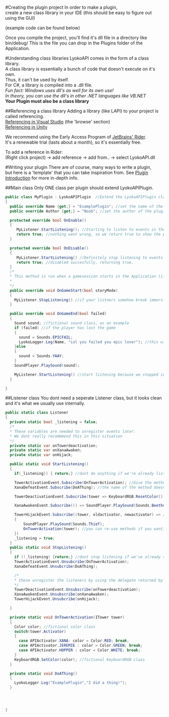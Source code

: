#Creating the plugin project
In order to make a plugin, <br>
create a new class library in your IDE (this should be easy to figure out using the GUI)

(example code can be found below)<br>

Once you compile the project, you'll find it's dll file in a directory like bin/debug/
This is the file you can drop in the Plugins folder of the Application.

#Understanding class libraries
LyokoAPI comes in the form of a class library. <br>
A class library is essentially a bunch of code that doesn't execute on it's own.<br>
Thus, it can't be used by itself. <br>
For C#, a library is compiled into a .dll file.<br>
*Fun fact: Windows uses dll's as well for its own use!*<br>
*In theory, you can use the dll's in other .NET languages like VB.NET*<br>
**Your Plugin must also be a class library**

##Referencing a class library
Adding a library (like LAPI) to your project is called referencing.<br>
[Referencing in Visual Studio](https://www.webucator.com/how-to/how-add-references-your-visual-studio-project.cfm) (the 'browse' section)<br>
[Referencing in Unity](https://answers.unity.com/questions/458300/how-to-use-a-external-dll.html)

We recommend using the Early Access Program of [JetBrains' Rider](https://www.jetbrains.com/rider/eap/).<br>
It's a renewable trial (lasts about a month), so it's essentially free.

To add a reference in Rider:<br>
(Right click project) -> add reference -> add from.. -> select LyokoAPI.dll

#Writing your plugin
There are of course, many ways to write a plugin,<br>
but here is a 'template' that you can take inspiration from.
See [Plugin Introduction](../LyokoPlugin/introduction) for more in-depth info.

##Main class
Only ONE class per plugin should extend LyokoAPIPlugin.

```csharp
public class MyPlugin : LyokoAPIPlugin  //Extend the LyokoAPIPlugin class
{
  public override Name {get;} = "ExamplePlugin"; //set the name of the plugin
  public override Author {get;} = "Noob"; //set the author of the plugin

  protected override bool OnEnable()
  {
     MyListener.StartListening(); //Starting to listen to events in the OnEnable() is recommended
     return true; //nothing went wrong, so we return true to show the plugin has been enabled properly
  }

  protected override bool OnDisable()
  {
     MyListener.StartListening() //Definitely stop listening to events OnDisable(), since code will still be run if you dont.
     return true; //disabled succesfully, returning true.
  }
  /*
  * This method is run when a gamesession starts in the Application (if it has game sessions.)
  *
  */
  public override void OnGameStart(bool storyMode)
  {
    MyListener.StopListening() //if your listners somehow break immersion, do this.
  }

  public override void OnGameEnd(bool failed)
  {
    Sound sound; //fictional sound class, as an example
    if (failed) //if the player has lost the game
    {
      sound = Sounds.EPICFAIL;
      LyokoLogger.Log(Name, "Lol you failed you epic loser"); //this will appear in the log as "[ExamplePlugin] Lol you failed you epic loser"
    }else
    {
      sound = Sounds.YAAY;
    }
    SoundPlayer.PlaySound(sound);

    MyListener.StartListening() //start listening because we stopped in OnGameEnd
  }

}
```

##Listener class
You dont need a seperate Listener class, but it looks clean and it's what we usually use internally.

```csharp
public static class Listener
{
  private static bool _listening = false;
  /*
  * These variables are needed to unregister events later.
  * We dont really recommmend this in this situation
  */
  private static var onTowerdeactivation;
  private static var onXanaAwaken;
  private static var onHijack;

  public static void StartListening()
  {
    if(_listening)) { return;} //dont do anything if we're already listening

    TowerActivationEvent.Subscribe(OnTowerActivation); //Give the method name without '()'.
    XanaDefeatEvent.Subscribe(DoAThing); //the name of the method doesn't matter as long as the return value and parameters are the same

    TowerDeactivationEvent.Subscribe(tower => KeyboardRGB.ResetColor()) //single statement lambda with one parameter

    XanaAwakenEvent.Subscribe(() => SoundPlayer.PlaySound(Sounds.BeethovensFifth)) //single statement lambda with no parameters

    TowerHijackEvent.Subscribe((tower, oldactivator, newactivator) => //multi statement lambda with 3 parameters
    {
        SoundPlayer.PlaySound(Sounds.Thief);
        OnTowerActivation(tower); //you can re-use methods if you want, they're still methods.
    })
    _listening = true;
  }
  public static void StopListening()
  {
    if (!_listening) {return;} //dont stop listening if we've already stopped (unregistering events that haven't been registered is harmless though)
    TowerActivationEvent.Unsubcribe(OnTowerActivation);
    XanaDefeatEvent.Unsubcribe(DoAThing);

    /*
    * these unregister the listeners by using the delegate returned by Subscribe()
    */
    TowerDeactivationEvent.Unsubscribe(onTowerdeactivation);
    XanaAwakenEvent.Unsubscribe(onXanaAwaken);
    TowerHijackEvent.Unsubcribe(onHijack);

  }

  private static void OnTowerActivation(ITower tower)
  {
    Color color; //fictional color class
    switch(tower.Activator)
    {
      case APIActivator.XANA: color = Color.RED; break;
      case APIActivator.JEREMIE : color = Color.GREEN; break;
      case APIActivator.HOPPER : color = Color.WHITE; break;
    }
    KeyboardRGB.SetColor(color); //fictional KeyboardRGB class
  }

  private static void DoAThing()
  {
    LyokoLogger.Log("ExamplePlugin","I did a thing!");
  }




}
```

